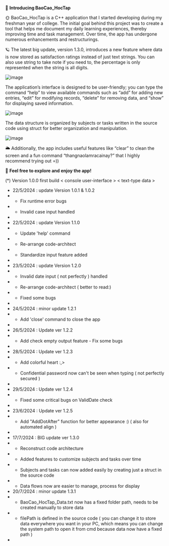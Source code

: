 :star2: __Introducing BaoCao_HocTap__

:sun_with_face: BaoCao_HocTap is a C++ application that I started developing during my freshman year of college. The initial goal behind this project was to create a tool that helps me document my daily learning experiences, thereby improving time and task management. Over time, the app has undergone numerous enhancements and restructurings.

:ringed_planet: The latest big update, version 1.3.0, introduces a new feature where data is now stored as satisfaction ratings instead of just text strings. You can also use string to take note if you need to, the percentage is only represented when the string is all digits. 


![image](https://github.com/user-attachments/assets/0ee5e87f-7ba3-4f5b-9fa1-76613bc07c27)


The application’s interface is designed to be user-friendly; you can type the command “help” to view available commands such as “add” for adding new entries, “edit” for modifying records, “delete” for removing data, and “show” for displaying saved information. 


![image](https://github.com/user-attachments/assets/7297b480-f9dc-484f-9063-bba3a016e315)

The data structure is organized by subjects or tasks written in the source code using struct for better organization and manipulation.


![image](https://github.com/user-attachments/assets/a0cfa906-3784-4ec2-b94e-fcfa2cf4cda5)

:sun_behind_large_cloud: Additionally, the app includes useful features like “clear” to clean the screen and a fun command “thangnaolamracainay?” that I highly recommend trying out =))

:smiling_face_with_three_hearts: __Feel free to explore and enjoy the app!__


(*) Version 1.0.0 first build < console user-interface > < text-type data >

+ 22/5/2024 : update Version 1.0.1 & 1.0.2
+	- Fix runtime error bugs 
+ - Invalid case input handled
+
+ 22/5/2024 : update Version 1.1.0 
+ - Update 'help' command
+ - Re-arrange code-architect 
+ - Standardize input feature added
+
+ 23/5/2024 : update Version 1.2.0
+	- Invalid date input ( not perfectly ) handled
+	- Re-arrange code-architect ( better to read:)
+	- Fixed some bugs
+
+ 24/5/2024 : minor update 1.2.1
+	- Add 'close' command to close the app
+
+ 26/5/2024 : Update ver 1.2.2
+	- Add check empty output feature - Fix some bugs
+
+ 28/5/2024 : Update ver 1.2.3
+	- Add colorful heart :,>
+	- Confidential password now can't be seen when typing ( not perfectly secured )
+
+ 29/5/2024 : Update ver 1.2.4
+	- Fixed some critical bugs on ValidDate check
+
+ 23/6/2024 : Update ver 1.2.5
+	- Add "AddDotAfter" function for better appearance :) ( also for automated align ) 
+
+ 17/7/2024 : BIG update ver 1.3.0
+	- Reconstruct code architecture
+	- Added features to customize subjects and tasks over time
+	- Subjects and tasks can now added easily by creating just a struct in the source code
+	- Data flows now are easier to manage, process for display
+ 20/7/2024 : minor update 1.3.1
+ - BaoCao_HocTap_Data.txt now has a fixed folder path, needs to be created manually to store data
+ - filePath is defined in the source code ( you can change it to store data everywhere you want in your PC, which means you can change the system path to open it from cmd because data now have a fixed path )
+  
